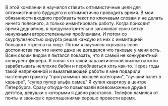 
В этой компании я научился ставить оптимистичные цели для оптимистичного будущего и оптимистично проводить время. 
В мои обязанности входило пробивать текст по ключевым словам и не делать ничего полезного, а только иммитировать работу.
Когда приходит время дедлайнов, я предусмотрительно загаживал свою ветку ненужными второстепенными проблемами.
И потом со скурпулезностью хирурга решал каждую из них с иммитацией большого стресса на лице.
Потом я научился скрывать свои достоинства так что никто даже не догадался что таковые у меня есть.
Всем своим видом я пытался показать, что я самый не конкурентный конкурент фюрера.
Я понял что такой паразитической жизнью можно зарабатывать неплохие бабки и перебиваться хоть как-то.
Через годы такой напряженной и выматывающей работы я мне подарили настенную грамоту "программист высшей категории", "лучший взлет в карьере", "супер пупер альфа самец" 
Я купил квартиру в центре Петербурга. Сразу откуда-то повылезали всевозможные друзья детства, девушки с которыми я давно расстался. 
Телефон ламился от почты и звонков с приглашениями хорошо провести время.

